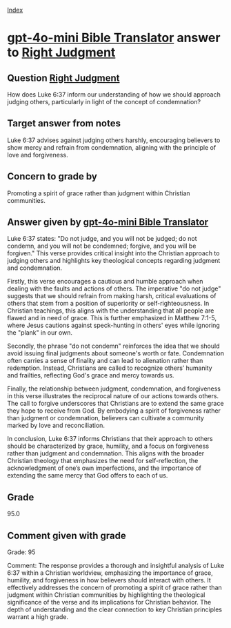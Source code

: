 
[Index](../../index.md)
# [gpt-4o-mini Bible Translator](../../answering_models/gpt-4o-mini_Bible_Translator.md) answer to [Right Judgment](../../questions/Right_Judgment.md)

## Question [Right Judgment](../../questions/Right_Judgment.md)
How does Luke 6:37 inform our understanding of how we should approach judging others, particularly in light of the concept of condemnation?

## Target answer from notes
Luke 6:37 advises against judging others harshly, encouraging believers to show mercy and refrain from condemnation, aligning with the principle of love and forgiveness.

## Concern to grade by
Promoting a spirit of grace rather than judgment within Christian communities.

## Answer given by [gpt-4o-mini Bible Translator](../../answering_models/gpt-4o-mini_Bible_Translator.md)
Luke 6:37 states: "Do not judge, and you will not be judged; do not condemn, and you will not be condemned; forgive, and you will be forgiven." This verse provides critical insight into the Christian approach to judging others and highlights key theological concepts regarding judgment and condemnation.

Firstly, this verse encourages a cautious and humble approach when dealing with the faults and actions of others. The imperative "do not judge" suggests that we should refrain from making harsh, critical evaluations of others that stem from a position of superiority or self-righteousness. In Christian teachings, this aligns with the understanding that all people are flawed and in need of grace. This is further emphasized in Matthew 7:1-5, where Jesus cautions against speck-hunting in others' eyes while ignoring the "plank" in our own.

Secondly, the phrase "do not condemn" reinforces the idea that we should avoid issuing final judgments about someone's worth or fate. Condemnation often carries a sense of finality and can lead to alienation rather than redemption. Instead, Christians are called to recognize others’ humanity and frailties, reflecting God's grace and mercy towards us.

Finally, the relationship between judgment, condemnation, and forgiveness in this verse illustrates the reciprocal nature of our actions towards others. The call to forgive underscores that Christians are to extend the same grace they hope to receive from God. By embodying a spirit of forgiveness rather than judgment or condemnation, believers can cultivate a community marked by love and reconciliation.

In conclusion, Luke 6:37 informs Christians that their approach to others should be characterized by grace, humility, and a focus on forgiveness rather than judgment and condemnation. This aligns with the broader Christian theology that emphasizes the need for self-reflection, the acknowledgment of one’s own imperfections, and the importance of extending the same mercy that God offers to each of us.

## Grade
95.0

## Comment given with grade
Grade: 95

Comment: The response provides a thorough and insightful analysis of Luke 6:37 within a Christian worldview, emphasizing the importance of grace, humility, and forgiveness in how believers should interact with others. It effectively addresses the concern of promoting a spirit of grace rather than judgment within Christian communities by highlighting the theological significance of the verse and its implications for Christian behavior. The depth of understanding and the clear connection to key Christian principles warrant a high grade.
